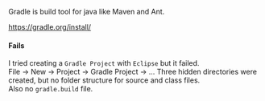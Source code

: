 Gradle is build tool for java like Maven and Ant.

https://gradle.org/install/

#### Fails

I tried creating a `Gradle Project` with `Eclipse` but it failed.\
File -> New -> Project -> Gradle Project -> ...
Three hidden directories were created, but no folder structure for source and class files.\
Also no `gradle.build` file.
